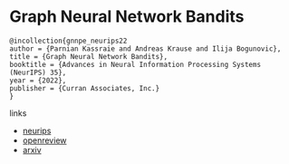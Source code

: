 # Graph Neural Network Bandits

```
@incollection{gnnpe_neurips22
author = {Parnian Kassraie and Andreas Krause and Ilija Bogunovic},
title = {Graph Neural Network Bandits},
booktitle = {Advances in Neural Information Processing Systems (NeurIPS) 35},
year = {2022},
publisher = {Curran Associates, Inc.}
}
```

links
- [neurips](https://nips.cc/Conferences/2022/Schedule?showEvent=53397)
- [openreview](https://openreview.net/forum?id=BWa5IUE3L4)
- [arxiv](https://arxiv.org/abs/2207.06456)
